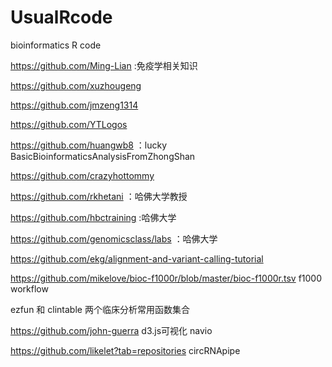 # UsualRcode
bioinformatics R code

https://github.com/Ming-Lian :免疫学相关知识 

https://github.com/xuzhougeng

https://github.com/jmzeng1314

https://github.com/YTLogos

https://github.com/huangwb8 ：lucky BasicBioinformaticsAnalysisFromZhongShan

https://github.com/crazyhottommy

https://github.com/rkhetani ：哈佛大学教授

https://github.com/hbctraining :哈佛大学

https://github.com/genomicsclass/labs ：哈佛大学

https://github.com/ekg/alignment-and-variant-calling-tutorial

https://github.com/mikelove/bioc-f1000r/blob/master/bioc-f1000r.tsv  f1000 workflow

ezfun 和 clintable 两个临床分析常用函数集合

https://github.com/john-guerra d3.js可视化 navio

https://github.com/likelet?tab=repositories circRNApipe

